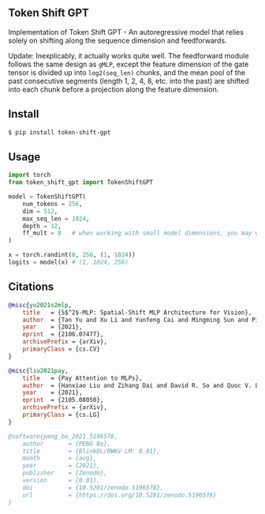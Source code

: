 ## Token Shift GPT

Implementation of Token Shift GPT - An autoregressive model that relies solely on shifting along the sequence dimension and feedforwards.

Update: Inexplicably, it actually works quite well. The feedforward module follows the same design as `gMLP`, except the feature dimension of the gate tensor is divided up into `log2(seq_len)` chunks, and the mean pool of the past consecutive segments (length 1, 2, 4, 8, etc. into the past) are shifted into each chunk before a projection along the feature dimension.

## Install

```bash
$ pip install token-shift-gpt
```

## Usage

```python
import torch
from token_shift_gpt import TokenShiftGPT

model = TokenShiftGPT(
    num_tokens = 256,
    dim = 512,
    max_seq_len = 1024,
    depth = 12,
    ff_mult = 8   # when working with small model dimensions, you may want to increase the intermediate feedforward dimension (here, 8x instead of the usual 4x), so the learning is not bottlenecked by the dimensions of the shifted chunk
)

x = torch.randint(0, 256, (1, 1024))
logits = model(x) # (1, 1024, 256)
```

## Citations

```bibtex
@misc{yu2021s2mlp,
    title   = {S$^2$-MLP: Spatial-Shift MLP Architecture for Vision}, 
    author  = {Tan Yu and Xu Li and Yunfeng Cai and Mingming Sun and Ping Li},
    year    = {2021},
    eprint  = {2106.07477},
    archivePrefix = {arXiv},
    primaryClass = {cs.CV}
}
```

```bibtex
@misc{liu2021pay,
    title   = {Pay Attention to MLPs}, 
    author  = {Hanxiao Liu and Zihang Dai and David R. So and Quoc V. Le},
    year    = {2021},
    eprint  = {2105.08050},
    archivePrefix = {arXiv},
    primaryClass = {cs.LG}
}
```

```bibtex
@software{peng_bo_2021_5196578,
    author       = {PENG Bo},
    title        = {BlinkDL/RWKV-LM: 0.01},
    month        = {aug},
    year         = {2021},
    publisher    = {Zenodo},
    version      = {0.01},
    doi          = {10.5281/zenodo.5196578},
    url          = {https://doi.org/10.5281/zenodo.5196578}
}
```
